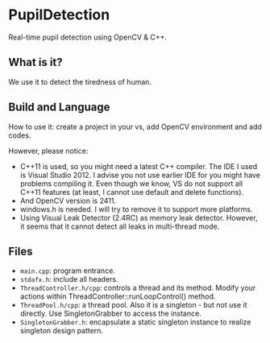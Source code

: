 # PupilDetection
Real-time pupil detection using OpenCV &amp; C++.

## What is it?
We use it to detect the tiredness of human.

## Build and Language
How to use it: create a project in your vs, add OpenCV environment and add codes.

However, please notice:

* C++11 is used, so you might need a latest C++ compiler. The IDE I used is Visual Studio 2012. I advise you not use earlier IDE for you might have problems compiling it. Even though we know, VS do not support all C++11 features (at least, I cannot use default and delete functions).
* And OpenCV version is 2411.
* windows.h is needed. I will try to remove it to support more platforms.
* Using Visual Leak Detector (2.4RC) as memory leak detector. However, it seems that it cannot detect all leaks in multi-thread mode.

## Files

* `main.cpp`: program entrance.
* `stdafx.h`: include all headers.
* `ThreadController.h/cpp`: controls a thread and its method. Modify your actions within ThreadController::runLoopControl() method.
* `ThreadPool.h/cpp`: a thread pool. Also it is a singleton - but not use it directly. Use SingletonGrabber to access the instance.
* `SingletonGrabber.h`: encapsulate a static singleton instance to realize singleton design pattern.